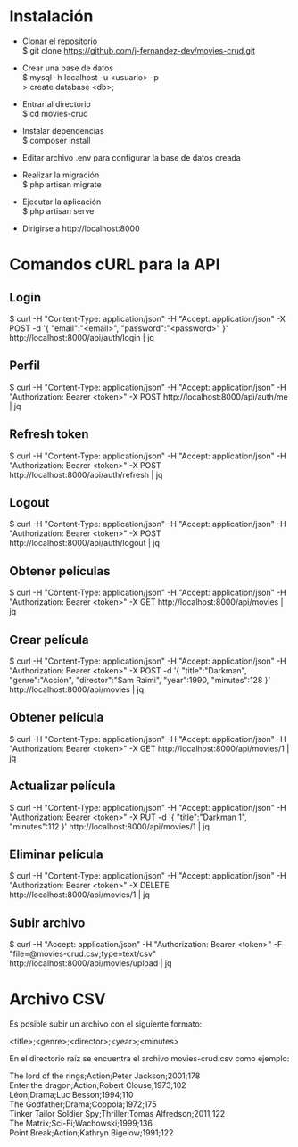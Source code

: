 # Instalación

- Clonar el repositorio\
$ git clone https://github.com/j-fernandez-dev/movies-crud.git

- Crear una base de datos\
$ mysql -h localhost -u \<usuario\> -p\
\> create database \<db\>;

- Entrar al directorio\
$ cd movies-crud

- Instalar dependencias\
$ composer install

- Editar archivo .env para configurar la base de datos creada

- Realizar la migración\
$ php artisan migrate

- Ejecutar la aplicación\
$ php artisan serve

- Dirigirse a http://localhost:8000

# Comandos cURL para la API

## Login

$ curl -H "Content-Type: application/json" -H "Accept: application/json" -X POST -d '{ "email":"\<email\>", "password":"\<password\>" }' http://localhost:8000/api/auth/login | jq

## Perfil

$ curl -H "Content-Type: application/json" -H "Accept: application/json" -H "Authorization: Bearer \<token\>" -X POST http://localhost:8000/api/auth/me | jq

## Refresh token

$ curl -H "Content-Type: application/json" -H "Accept: application/json" -H "Authorization: Bearer \<token\>" -X POST http://localhost:8000/api/auth/refresh | jq

## Logout

$ curl -H "Content-Type: application/json" -H "Accept: application/json" -H "Authorization: Bearer \<token\>" -X POST http://localhost:8000/api/auth/logout | jq

## Obtener películas

$ curl -H "Content-Type: application/json" -H "Accept: application/json" -H "Authorization: Bearer \<token\>" -X GET http://localhost:8000/api/movies | jq

## Crear película

$ curl -H "Content-Type: application/json" -H "Accept: application/json" -H "Authorization: Bearer \<token\>" -X POST -d '{ "title":"Darkman", "genre":"Acción", "director":"Sam Raimi", "year":1990, "minutes":128 }' http://localhost:8000/api/movies | jq

## Obtener película

$ curl -H "Content-Type: application/json" -H "Accept: application/json" -H "Authorization: Bearer \<token\>" -X GET http://localhost:8000/api/movies/1 | jq

## Actualizar película

$ curl -H "Content-Type: application/json" -H "Accept: application/json" -H "Authorization: Bearer \<token\>" -X PUT -d '{ "title":"Darkman 1", "minutes":112 }' http://localhost:8000/api/movies/1 | jq

## Eliminar película

$ curl -H "Content-Type: application/json" -H "Accept: application/json" -H "Authorization: Bearer \<token\>" -X DELETE http://localhost:8000/api/movies/1 | jq

## Subir archivo

$ curl -H "Accept: application/json" -H "Authorization: Bearer \<token\>" -F "file=@movies-crud.csv;type=text/csv" http://localhost:8000/api/movies/upload | jq

# Archivo CSV

Es posible subir un archivo con el siguiente formato:

\<title\>;\<genre\>;\<director\>;\<year\>;\<minutes\>

En el directorio raíz se encuentra el archivo movies-crud.csv como ejemplo:

The lord of the rings;Action;Peter Jackson;2001;178\
Enter the dragon;Action;Robert Clouse;1973;102\
Léon;Drama;Luc Besson;1994;110\
The Godfather;Drama;Coppola;1972;175\
Tinker Tailor Soldier Spy;Thriller;Tomas Alfredson;2011;122\
The Matrix;Sci-Fi;Wachowski;1999;136\
Point Break;Action;Kathryn Bigelow;1991;122
